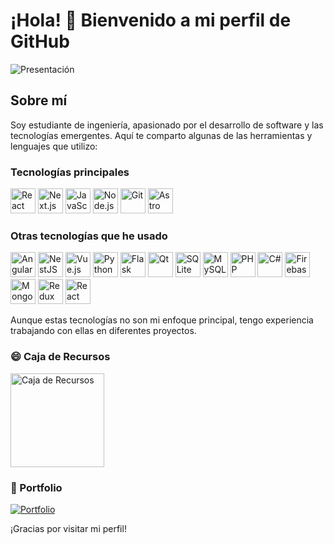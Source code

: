# ¡Hola! 👋 Bienvenido a mi perfil de GitHub

<img src="https://github.com/lefasom/imagenes/blob/main/presentacion.jpg?raw=true" alt="Presentación">


## Sobre mí

Soy estudiante de ingeniería, apasionado por el desarrollo de software y las tecnologías emergentes. Aquí te comparto algunas de las herramientas y lenguajes que utilizo:

### Tecnologías principales
<p>
  <img src="https://cdn.jsdelivr.net/gh/devicons/devicon/icons/react/react-original.svg" alt="React" width="40" height="40"/>
  <img src="https://cdn.jsdelivr.net/gh/devicons/devicon/icons/nextjs/nextjs-original.svg" alt="Next.js" width="40" height="40"/>
  <img src="https://cdn.jsdelivr.net/gh/devicons/devicon/icons/javascript/javascript-original.svg" alt="JavaScript" width="40" height="40"/>
  <img src="https://cdn.jsdelivr.net/gh/devicons/devicon/icons/nodejs/nodejs-original.svg" alt="Node.js" width="40" height="40"/>
  <img src="https://cdn.jsdelivr.net/gh/devicons/devicon/icons/git/git-original.svg" alt="Git" width="40" height="40"/>
  <img src="https://astro.build/assets/press/astro-icon-light.png" alt="Astro JS" width="40" height="40"/>
</p>


### Otras tecnologías que he usado
<p>
  <img src="https://cdn.jsdelivr.net/gh/devicons/devicon/icons/angularjs/angularjs-original.svg" alt="Angular" width="40" height="40"/>
  <img src="https://miro.medium.com/v2/resize:fit:1400/1*s9kgU8F1eB7Tzs7sG0YhBg.jpeg" alt="NestJS" width="40" height="40"/>
  <img src="https://cdn.jsdelivr.net/gh/devicons/devicon/icons/vuejs/vuejs-original.svg" alt="Vue.js" width="40" height="40"/>
  <img src="https://cdn.jsdelivr.net/gh/devicons/devicon/icons/python/python-original.svg" alt="Python" width="40" height="40"/>
  <img src="https://user-images.githubusercontent.com/51070104/268566349-c41e65a5-2ab9-4b54-8cbc-350ab6da746c.png" alt="Flask" width="40" height="40"/>
  <img src="https://cdn.jsdelivr.net/gh/devicons/devicon/icons/qt/qt-original.svg" alt="Qt" width="40" height="40"/>
  <img src="https://cdn.jsdelivr.net/gh/devicons/devicon/icons/sqlite/sqlite-original.svg" alt="SQLite" width="40" height="40"/>
  <img src="https://cdn.jsdelivr.net/gh/devicons/devicon/icons/mysql/mysql-original.svg" alt="MySQL" width="40" height="40"/>
  <img src="https://cdn.jsdelivr.net/gh/devicons/devicon/icons/php/php-original.svg" alt="PHP" width="40" height="40"/>
  <img src="https://cdn.jsdelivr.net/gh/devicons/devicon/icons/csharp/csharp-original.svg" alt="C#" width="40" height="40"/>
  <img src="https://cdn.jsdelivr.net/gh/devicons/devicon/icons/firebase/firebase-plain.svg" alt="Firebase" width="40" height="40"/>
  <img src="https://cdn.jsdelivr.net/gh/devicons/devicon/icons/mongodb/mongodb-original.svg" alt="MongoDB" width="40" height="40"/>
  <img src="https://cdn.jsdelivr.net/gh/devicons/devicon/icons/redux/redux-original.svg" alt="Redux" width="40" height="40"/>
  <img src="https://cdn.jsdelivr.net/gh/devicons/devicon/icons/react/react-original.svg" alt="React Native" width="40" height="40"/>
</p>

Aunque estas tecnologías no son mi enfoque principal, tengo experiencia trabajando con ellas en diferentes proyectos.


### 😄 Caja de Recursos
<a href="[https://enlace_a_caja_de_recursos.com](https://agenda-web-ochre.vercel.app)">
  <img src="https://blog.openclassrooms.com/es/wp-content/uploads/sites/5/2017/12/blog_tools.jpg" alt="Caja de Recursos" width="150" height="150">
</a>


### 📂 Portfolio
[![Portfolio](https://blog.openclassrooms.com/es/wp-content/uploads/sites/5/2017/12/blog_tools.jpg)](https://agenda-web-ochre.vercel.app)

¡Gracias por visitar mi perfil!
